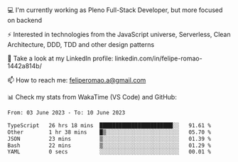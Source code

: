 💻 I'm currently working as Pleno Full-Stack Developer, but more focused on backend

⚡ Interested in technologies from the JavaScript universe, Serverless, Clean Architecture, DDD, TDD and other design patterns

👥 Take a look at my LinkedIn profile: linkedin.com/in/felipe-romao-1442a814b/

📫 How to reach me: feliperomao.a@gmail.com

📊 Check my stats from WakaTime (VS Code) and GitHub:

<!--START_SECTION:waka-->

```txt
From: 03 June 2023 - To: 10 June 2023

TypeScript   26 hrs 18 mins  ███████████████████████░░   91.61 %
Other        1 hr 38 mins    █▒░░░░░░░░░░░░░░░░░░░░░░░   05.70 %
JSON         23 mins         ▒░░░░░░░░░░░░░░░░░░░░░░░░   01.39 %
Bash         22 mins         ▒░░░░░░░░░░░░░░░░░░░░░░░░   01.29 %
YAML         0 secs          ░░░░░░░░░░░░░░░░░░░░░░░░░   00.01 %
```

<!--END_SECTION:waka-->
